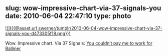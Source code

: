 slug: wow-impressive-chart-via-37-signals-you
date: 2010-06-04 22:47:10
type: photo
---

[![]({{@asset.url swerner/tumblr/2010-06-04-wow-impressive-chart-via-37-signals-you-d473305f18.png}})](http://37signals.com/svn/posts/2380-you-couldnt-pay-me-to-work-for-ballmer)

Wow. Impressive chart. Via 37 Signals: [You couldn’t pay me to work for Ballmer](http://37signals.com/svn/posts/2380-you-couldnt-pay-me-to-work-for-ballmer)
